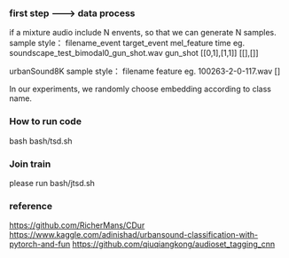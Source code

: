 ### first step ---> data process

if a mixture audio include N envents, so that we can generate N samples.
sample style： filename_event target_event mel_feature time
eg.  soundscape_test_bimodal0_gun_shot.wav gun_shot [[0,1],[1,1]]  [[],[]]


urbanSound8K
sample style： filename feature 
eg. 100263-2-0-117.wav []

In our experiments, we randomly choose embedding according to class name.

### How to run code
bash bash/tsd.sh


### Join train
please run bash/jtsd.sh

### reference
https://github.com/RicherMans/CDur
https://www.kaggle.com/adinishad/urbansound-classification-with-pytorch-and-fun
https://github.com/qiuqiangkong/audioset_tagging_cnn
